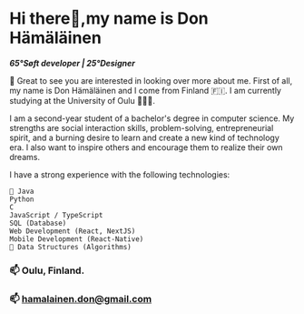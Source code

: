 # Hi there👋,my name is Don Hämäläinen
***65°Søft developer | 25°Designer***

🥳 Great to see you are interested in looking over more about me. 
First of all, my name is Don Hämäläinen and I come from Finland 🇫🇮. I am currently studying at the University of Oulu 👨🏽‍💻.

I am a second-year student of a bachelor's degree in computer science. My strengths are social interaction skills, problem-solving, entrepreneurial spirit, and a burning desire to learn and create a new kind of technology era. I also want to inspire others and encourage them to realize their own dreams.

I have a strong experience with the following technologies:

```
🌱 Java
Python
C
JavaScript / TypeScript
SQL (Database)
Web Development (React, NextJS)
Mobile Development (React-Native)
🤔 Data Structures (Algorithms)
```

### 📫 Oulu, Finland. 
### 📫 hamalainen.don@gmail.com
